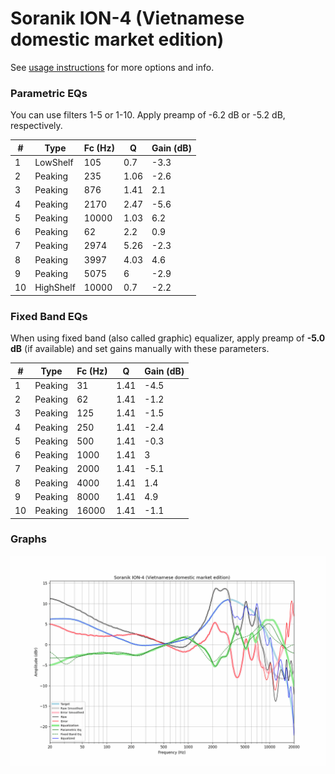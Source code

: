 # Soranik ION-4 (Vietnamese domestic market edition)
See [usage instructions](https://github.com/jaakkopasanen/AutoEq#usage) for more options and info.

### Parametric EQs
You can use filters 1-5 or 1-10. Apply preamp of -6.2 dB or -5.2 dB, respectively.

|   # | Type      |   Fc (Hz) |    Q |   Gain (dB) |
|-----|-----------|-----------|------|-------------|
|   1 | LowShelf  |       105 | 0.7  |        -3.3 |
|   2 | Peaking   |       235 | 1.06 |        -2.6 |
|   3 | Peaking   |       876 | 1.41 |         2.1 |
|   4 | Peaking   |      2170 | 2.47 |        -5.6 |
|   5 | Peaking   |     10000 | 1.03 |         6.2 |
|   6 | Peaking   |        62 | 2.2  |         0.9 |
|   7 | Peaking   |      2974 | 5.26 |        -2.3 |
|   8 | Peaking   |      3997 | 4.03 |         4.6 |
|   9 | Peaking   |      5075 | 6    |        -2.9 |
|  10 | HighShelf |     10000 | 0.7  |        -2.2 |

### Fixed Band EQs
When using fixed band (also called graphic) equalizer, apply preamp of **-5.0 dB** (if available) and set gains manually with these parameters.

|   # | Type    |   Fc (Hz) |    Q |   Gain (dB) |
|-----|---------|-----------|------|-------------|
|   1 | Peaking |        31 | 1.41 |        -4.5 |
|   2 | Peaking |        62 | 1.41 |        -1.2 |
|   3 | Peaking |       125 | 1.41 |        -1.5 |
|   4 | Peaking |       250 | 1.41 |        -2.4 |
|   5 | Peaking |       500 | 1.41 |        -0.3 |
|   6 | Peaking |      1000 | 1.41 |         3   |
|   7 | Peaking |      2000 | 1.41 |        -5.1 |
|   8 | Peaking |      4000 | 1.41 |         1.4 |
|   9 | Peaking |      8000 | 1.41 |         4.9 |
|  10 | Peaking |     16000 | 1.41 |        -1.1 |

### Graphs
![](./Soranik%20ION-4%20(Vietnamese%20domestic%20market%20edition).png)
